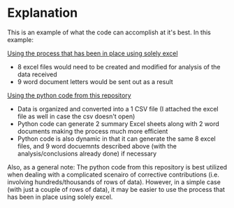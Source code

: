 # Explanation
This is an example of what the code can accomplish at it's best. In this example:

<ins> Using the process that has been in place using solely excel <ins> 
* 8 excel files would need to be created and modified for analysis of the data received
* 9 word document letters would be sent out as a result

<ins> Using the python code from this repository <ins>
* Data is organized and converted into a 1 CSV file (I attached the excel file as well in case the csv doesn't open)
* Python code can generate 2 summary Excel sheets along with 2 word documents making the process much more efficient
* Python code is also dynamic in that it can generate the same 8 excel files, and 9 word docuemnts described above (with the analysis/conclusions already done) if necessary

Also, as a general note:
The python code from this repository is best utilized when dealing with a complicated scenairo of corrective contributions (i.e. involving hundreds/thousands of rows of data). However, in a simple case (with just a couple of rows of data), it may be easier to use the process that has been in place using solely excel. 
